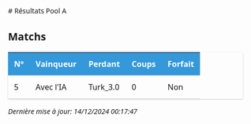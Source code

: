 <style>
.tournament-results {
    font-family: 'Segoe UI', system-ui, sans-serif;
    max-width: 1200px;
    margin: 2em auto;
    padding: 0 1em;
}
.tournament-results table {
    width: 100%;
    border-collapse: collapse;
    margin: 1em 0;
    box-shadow: 0 1px 3px rgba(0,0,0,0.2);
}
.tournament-results th, .tournament-results td {
    padding: 12px;
    text-align: left;
    border-bottom: 1px solid #ddd;
}
.tournament-results th {
    background: #3498db;
    color: white;
    font-weight: 600;
}
.tournament-results tr:nth-child(even) {
    background: #f8f9fa;
}
.tournament-results tr:hover {
    background: #f1f4f7;
}
</style>


<div class="tournament-results">
# Résultats Pool A

## Matchs
| N° | Vainqueur | Perdant | Coups | Forfait |
|---|-----------|----------|--------|---------|
| 5 | Avec l'IA | Turk_3.0 | 0 | Non |

_Dernière mise à jour: 14/12/2024 00:17:47_
</div>